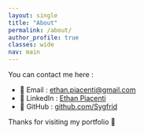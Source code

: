 ```yaml
---
layout: single
title: "About"
permalink: /about/
author_profile: true
classes: wide
nav: main
---
```


You can contact me here : 

- 📧 Email : [ethan.piacenti@gmail.com](mailto:ethan.piacenti@gmail.com)
- 💼 LinkedIn : [Ethan Piacenti](https://www.linkedin.com/in/ethan-piacenti/)
- 🐙 GitHub : [github.com/Sygfrid](https://github.com/Sygfrid)

Thanks for visiting my portfolio 🙌

